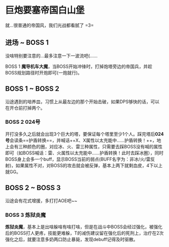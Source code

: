 # 巨炮要塞帝国白山堡

就…很普通的帝国风，我们光战都看腻了 =3=

## 进场 ~ BOSS 1 

没啥特别要注意的…最多注意一下一波流吧(……

BOSS 1 **魔导机车大魔**，当BOSS开始冲锋时，打掉炮塔旁边的帝国兵，并趁BOSS规划路径时开炮即可(一炮就行)。

## BOSS 1 ~ BOSS 2

沿途遇到的培养皿，习惯上从最左边的那个开始击破，如果DPS够快的话，可以在开仓前打掉两个。

### BOSS 2 024号
开打没多久之后就会出现3个巨大的塔，要保证每个塔里至少1个人。踩完塔后**024号**会读条==护盾转换==，并喊话++X、X属性以太充能中……护盾转换！++，地上会有三种颜色的圈，对应冰、火、雷三种属性，只需要去踩BOSS没有喊的属性即可（如BOSS喊话：雷、火属性以太充能中……护盾转换！此时去踩冰圈），同时BOSS身上会多一个buff，显示BOSS当前的弱点(BUFF名字为：非冰/火/雷反射)，如果属性不对，对BOSS的攻击就会被反弹，基本上两下就剩血皮，4下以上就GG。

## BOSS 2 ~ BOSS 3

沿途会有花式增援，多打打AOE吧~~

### BOSS 3 炼狱炎魔
**炼狱炎魔**，基本上是出啥躲啥有啥打啥，但是在战斗中BOSS会经过强化，被强化后的BOSS打人更疼，技能更难躲，<Role name="tank" />T的减伤建议留在强化后的死刑上，<Role name="healer" />治疗在2次强化之后，就要注意多奶两口防止暴毙，发现<Status :id="642" name="出血" dispel/>debuff记得及时驱散。
